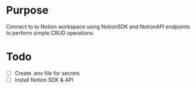 # Purpose
Connect to to Notion workspace using NotionSDK and NotionAPI endpoints to perform simple CRUD operations.

# Todo
- [ ] Create .env file for secrets
- [ ] Install Notion SDK & API
